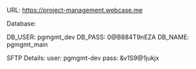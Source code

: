 URL: https://project-management.webcase.me

Database:

DB_USER: pgmgmt_dev
DB_PASS: 0@B884T9nEZA
DB_NAME: pgmgmt_main

SFTP Details:
user: pgmgmt-dev
pass: &v1S9@1jukjx